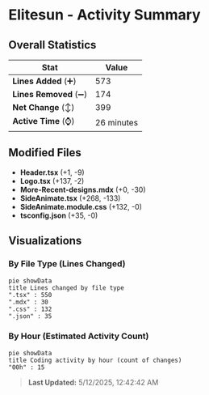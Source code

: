 # Elitesun - Activity Summary 

## Overall Statistics

| Stat                   | Value                                                             |
| ---------------------- | ----------------------------------------------------------------- |
| **Lines Added** (➕)   | 573                                          |
| **Lines Removed** (➖) | 174                                        |
| **Net Change** (↕)    | 399                |
| **Active Time** (⌚)   | 26 minutes |


## Modified Files
- **Header.tsx** (+1, -9)
- **Logo.tsx** (+137, -2)
- **More-Recent-designs.mdx** (+0, -30)
- **SideAnimate.tsx** (+268, -133)
- **SideAnimate.module.css** (+132, -0)
- **tsconfig.json** (+35, -0)

## Visualizations

### By File Type (Lines Changed)

```mermaid
pie showData
title Lines changed by file type
".tsx" : 550
".mdx" : 30
".css" : 132
".json" : 35
```

### By Hour (Estimated Activity Count)

```mermaid
pie showData
title Coding activity by hour (count of changes)
"00h" : 15
```


> **Last Updated:** 5/12/2025, 12:42:42 AM